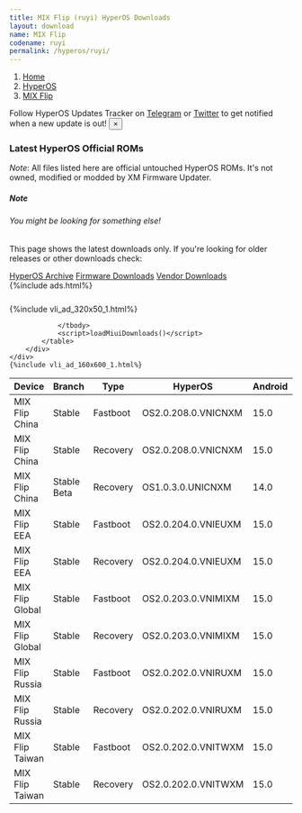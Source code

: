 ```yaml
---
title: MIX Flip (ruyi) HyperOS Downloads
layout: download
name: MIX Flip
codename: ruyi
permalink: /hyperos/ruyi/
---
```

<nav aria-label="breadcrumb">
    <ol class="breadcrumb">
        <li class="breadcrumb-item"><a href="/">Home</a></li>
        <li class="breadcrumb-item"><a href="/hyperos/">HyperOS</a></li>
        <li class="breadcrumb-item active" aria-current="page"><a href="/hyperos/ruyi/">MIX Flip</a></li>
    </ol>
</nav>
<div class="alert alert-primary alert-dismissible fade show" role="alert">
    Follow HyperOS Updates Tracker on <a href="https://t.me/MIUIUpdatesTracker" class="alert-link">Telegram</a>
     or <a href="https://twitter.com/MiFwUpdater" class="alert-link">Twitter</a> to get notified when a new update is out!
    <button type="button" class="close" data-dismiss="alert" aria-label="Close">
        <span aria-hidden="true">&times;</span>
    </button>
</div>

### Latest HyperOS Official ROMs
*Note*: All files listed here are official untouched HyperOS ROMs. It's not owned, modified or modded by XM Firmware Updater.
<div class="card">
  <div class="card-body">
    <h5 class="card-title">Note</h5>
    <h6 class="card-subtitle mb-2 text-muted">You might be looking for something else!</h6>
    <p class="card-text">This page shows the latest downloads only.
     If you're looking for older releases or other downloads check:</p>
    <a href="/archive/hyperos/ruyi/" class="card-link">HyperOS Archive</a>
    <a href="/firmware/ruyi/" class="card-link">Firmware Downloads</a>
    <a href="/vendor/ruyi/" class="card-link">Vendor Downloads</a>
  </div>
</div>
{%include ads.html%}
<div class="row justify-content-center">
    <div class="col-10">
        <div class="table-responsive-md" style="margin-top: 25px;">
            {%include vli_ad_320x50_1.html%}
            <table id="miui" class="display dt-responsive nowrap compact table table-striped table-hover table-sm">
                <thead class="thead-dark">
                    <tr>
                        <th data-ref="device">Device</th>
                        <th data-ref="branch">Branch</th>
                        <th data-ref="type">Type</th>
                        <th data-ref="miui">HyperOS</th>
                        <th data-ref="android">Android</th>
                        <th data-ref="size">Size</th>
                        <th data-ref="size">Date</th>
                        <th data-ref="link">Link</th>
                    </tr>
                </thead>
                <tbody>
                <tr><td>MIX Flip China</td><td>Stable</td><td>Fastboot</td><td>OS2.0.208.0.VNICNXM</td><td>15.0</td><td>9.5 GB</td><td>2025-07-22</td><td><a href="/hyperos/ruyi/stable/OS2.0.208.0.VNICNXM/">Download</a></td></tr>
<tr><td>MIX Flip China</td><td>Stable</td><td>Recovery</td><td>OS2.0.208.0.VNICNXM</td><td>15.0</td><td>7.5 GB</td><td>2025-08-13</td><td><a href="/hyperos/ruyi/stable/OS2.0.208.0.VNICNXM/">Download</a></td></tr>
<tr><td>MIX Flip China</td><td>Stable Beta</td><td>Recovery</td><td>OS1.0.3.0.UNICNXM</td><td>14.0</td><td>6.9 GB</td><td>2024-07-21</td><td><a href="/hyperos/ruyi/stable beta/OS1.0.3.0.UNICNXM/">Download</a></td></tr>
<tr><td>MIX Flip EEA</td><td>Stable</td><td>Fastboot</td><td>OS2.0.204.0.VNIEUXM</td><td>15.0</td><td>8.2 GB</td><td>2025-07-10</td><td><a href="/hyperos/ruyi/stable/OS2.0.204.0.VNIEUXM/">Download</a></td></tr>
<tr><td>MIX Flip EEA</td><td>Stable</td><td>Recovery</td><td>OS2.0.204.0.VNIEUXM</td><td>15.0</td><td>6.9 GB</td><td>2025-07-18</td><td><a href="/hyperos/ruyi/stable/OS2.0.204.0.VNIEUXM/">Download</a></td></tr>
<tr><td>MIX Flip Global</td><td>Stable</td><td>Fastboot</td><td>OS2.0.203.0.VNIMIXM</td><td>15.0</td><td>8.2 GB</td><td>2025-08-11</td><td><a href="/hyperos/ruyi/stable/OS2.0.203.0.VNIMIXM/">Download</a></td></tr>
<tr><td>MIX Flip Global</td><td>Stable</td><td>Recovery</td><td>OS2.0.203.0.VNIMIXM</td><td>15.0</td><td>6.9 GB</td><td>2025-08-20</td><td><a href="/hyperos/ruyi/stable/OS2.0.203.0.VNIMIXM/">Download</a></td></tr>
<tr><td>MIX Flip Russia</td><td>Stable</td><td>Fastboot</td><td>OS2.0.202.0.VNIRUXM</td><td>15.0</td><td>9.1 GB</td><td>2025-08-11</td><td><a href="/hyperos/ruyi/stable/OS2.0.202.0.VNIRUXM/">Download</a></td></tr>
<tr><td>MIX Flip Russia</td><td>Stable</td><td>Recovery</td><td>OS2.0.202.0.VNIRUXM</td><td>15.0</td><td>6.9 GB</td><td>2025-08-22</td><td><a href="/hyperos/ruyi/stable/OS2.0.202.0.VNIRUXM/">Download</a></td></tr>
<tr><td>MIX Flip Taiwan</td><td>Stable</td><td>Fastboot</td><td>OS2.0.202.0.VNITWXM</td><td>15.0</td><td>7.7 GB</td><td>2025-08-11</td><td><a href="/hyperos/ruyi/stable/OS2.0.202.0.VNITWXM/">Download</a></td></tr>
<tr><td>MIX Flip Taiwan</td><td>Stable</td><td>Recovery</td><td>OS2.0.202.0.VNITWXM</td><td>15.0</td><td>6.8 GB</td><td>2025-08-22</td><td><a href="/hyperos/ruyi/stable/OS2.0.202.0.VNITWXM/">Download</a></td></tr>

                </tbody>
                <script>loadMiuiDownloads()</script>
            </table>
        </div>
    </div>
    {%include vli_ad_160x600_1.html%}
</div>
